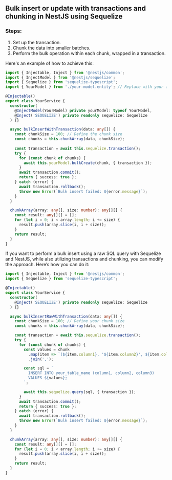 ##  Bulk insert or update with transactions and chunking in NestJS using Sequelize

### Steps:
1. Set up the transaction.
2. Chunk the data into smaller batches.
3. Perform the bulk operation within each chunk, wrapped in a transaction.


Here's an example of how to achieve this:
```ts
import { Injectable, Inject } from '@nestjs/common';
import { InjectModel } from '@nestjs/sequelize';
import { Sequelize } from 'sequelize-typescript';
import { YourModel } from './your-model.entity'; // Replace with your actual model

@Injectable()
export class YourService {
  constructor(
    @InjectModel(YourModel) private yourModel: typeof YourModel,
    @Inject('SEQUELIZE') private readonly sequelize: Sequelize
  ) {}

  async bulkInsertWithTransaction(data: any[]) {
    const chunkSize = 100; // Define the chunk size
    const chunks = this.chunkArray(data, chunkSize);
    
    const transaction = await this.sequelize.transaction();
    try {
      for (const chunk of chunks) {
        await this.yourModel.bulkCreate(chunk, { transaction });
      }
      await transaction.commit();
      return { success: true };
    } catch (error) {
      await transaction.rollback();
      throw new Error(`Bulk insert failed: ${error.message}`);
    }
  }

  chunkArray(array: any[], size: number): any[][] {
    const result: any[][] = [];
    for (let i = 0; i < array.length; i += size) {
      result.push(array.slice(i, i + size));
    }
    return result;
  }
}

```
If you want to perform a bulk insert using a raw SQL query with Sequelize and NestJS, while also utilizing transactions and chunking, you can modify the approach. Here’s how you can do it:

```ts
import { Injectable, Inject } from '@nestjs/common';
import { Sequelize } from 'sequelize-typescript';

@Injectable()
export class YourService {
  constructor(
    @Inject('SEQUELIZE') private readonly sequelize: Sequelize
  ) {}

  async bulkInsertRawWithTransaction(data: any[]) {
    const chunkSize = 100; // Define your chunk size
    const chunks = this.chunkArray(data, chunkSize);

    const transaction = await this.sequelize.transaction();
    try {
      for (const chunk of chunks) {
        const values = chunk
          .map(item => `(${item.column1}, '${item.column2}', ${item.column3})`) // Adjust this for your columns and values
          .join(',');

        const sql = `
          INSERT INTO your_table_name (column1, column2, column3)
          VALUES ${values};
        `;

        await this.sequelize.query(sql, { transaction });
      }
      await transaction.commit();
      return { success: true };
    } catch (error) {
      await transaction.rollback();
      throw new Error(`Bulk insert failed: ${error.message}`);
    }
  }

  chunkArray(array: any[], size: number): any[][] {
    const result: any[][] = [];
    for (let i = 0; i < array.length; i += size) {
      result.push(array.slice(i, i + size));
    }
    return result;
  }
}

```


